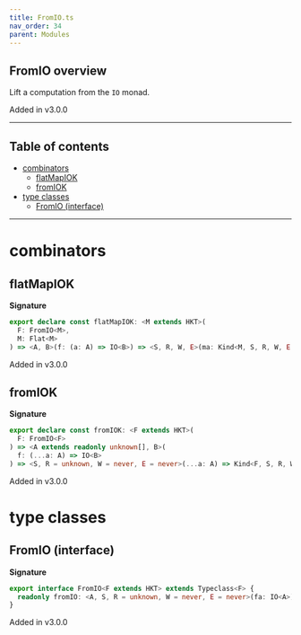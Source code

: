 ```yaml
---
title: FromIO.ts
nav_order: 34
parent: Modules
---
```


## FromIO overview

Lift a computation from the `IO` monad.

Added in v3.0.0

---

<h2 class="text-delta">Table of contents</h2>

- [combinators](#combinators)
  - [flatMapIOK](#flatmapiok)
  - [fromIOK](#fromiok)
- [type classes](#type-classes)
  - [FromIO (interface)](#fromio-interface)

---

# combinators

## flatMapIOK

**Signature**

```ts
export declare const flatMapIOK: <M extends HKT>(
  F: FromIO<M>,
  M: Flat<M>
) => <A, B>(f: (a: A) => IO<B>) => <S, R, W, E>(ma: Kind<M, S, R, W, E, A>) => Kind<M, S, R, W, E, B>
```

Added in v3.0.0

## fromIOK

**Signature**

```ts
export declare const fromIOK: <F extends HKT>(
  F: FromIO<F>
) => <A extends readonly unknown[], B>(
  f: (...a: A) => IO<B>
) => <S, R = unknown, W = never, E = never>(...a: A) => Kind<F, S, R, W, E, B>
```

Added in v3.0.0

# type classes

## FromIO (interface)

**Signature**

```ts
export interface FromIO<F extends HKT> extends Typeclass<F> {
  readonly fromIO: <A, S, R = unknown, W = never, E = never>(fa: IO<A>) => Kind<F, S, R, W, E, A>
}
```

Added in v3.0.0
